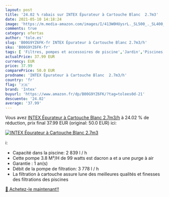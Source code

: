 ```yaml
---
layout: post
title: '24.02 % rabais sur INTEX Épurateur à Cartouche Blanc  2.7m3'
date: 2021-05-10 14:18:24
image: 'https://m.media-amazon.com/images/I/413W0HUysrL._SL500_._SL400_.jpg'
comments: true
category: ofertas
author: 'tole.es'
slug: 'B00G9YZ6FK-fr INTEX Épurateur à Cartouche Blanc 2.7m3/h'
sku: 'B00G9YZ6FK-fr'
tags: [ 'Filtres, pompes et accessoires de piscine','Jardin','Piscines, spas et accessoires','Pompes de piscine','intex', ]
actualPrice: 37.99 EUR
currency: EUR
price: 37.99
comparePrice: 50.0 EUR
prodname: 'INTEX Épurateur à Cartouche Blanc  2.7m3/h'
country: 'fr'
flag: '🇫🇷'
brand: 'Intex'
buyurl: 'https://www.amazon.fr/dp/B00G9YZ6FK/?tag=tolees0d-21'
descuento: '24.02'
average: '37.99'
---
```


Vous avez [INTEX Épurateur à Cartouche Blanc  2.7m3/h](https://www.amazon.fr/dp/B00G9YZ6FK/?tag=tolees0d-21)  à  24.02 % de réduction, prix final  37.99 EUR (original: 50.0 EUR) ici:

[![INTEX Épurateur à Cartouche Blanc  2.7m3](https://m.media-amazon.com/images/I/413W0HUysrL._SL500_._SL400_.jpg)](https://www.amazon.fr/dp/B00G9YZ6FK/?tag=tolees0d-21)

ℹ️:

- Capacité dans la piscine: 2 839 l / h
- Cette pompe 3.8 M³/H de 99 watts est dacron a et a une purge à air
- Garantie : 1 an(s)
- Débit de la pompe de filtration: 3 778 l / h
- La filtration à cartouche assure lune des meilleures qualités et finesses des filtrations des piscines

[🛒 Achetez-le maintenant!!](https://www.amazon.fr/dp/B00G9YZ6FK/?tag=tolees0d-21)
